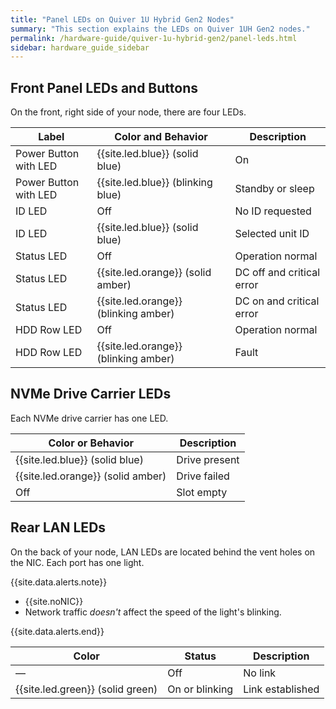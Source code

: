 ```yaml
---
title: "Panel LEDs on Quiver 1U Hybrid Gen2 Nodes"
summary: "This section explains the LEDs on Quiver 1UH Gen2 nodes."
permalink: /hardware-guide/quiver-1u-hybrid-gen2/panel-leds.html
sidebar: hardware_guide_sidebar
---
```


## Front Panel LEDs and Buttons

On the front, right side of your node, there are four LEDs.

| Label                 | Color and Behavior  | Description               |
| --------------------- | ------------------- | ------------------------- |
| Power Button with LED | {{site.led.blue}} (solid blue)     | On                        |
| Power Button with LED | {{site.led.blue}} (blinking blue)  | Standby or sleep          |
| ID LED                | Off                 | No ID requested           |
| ID LED                | {{site.led.blue}} (solid blue)     | Selected unit ID          |
| Status LED            | Off                 | Operation normal          |
| Status LED            | {{site.led.orange}} (solid amber)    | DC off and critical error |
| Status LED            | {{site.led.orange}} (blinking amber) | DC on and critical error  |
| HDD Row LED           | Off                 | Operation normal          |
| HDD Row LED           | {{site.led.orange}} (blinking amber) | Fault                     |


## NVMe Drive Carrier LEDs

Each NVMe drive carrier has one LED.

| Color or Behavior | Description   |
| ----------------- | ------------- |
| {{site.led.blue}} (solid blue)   | Drive present |
| {{site.led.orange}} (solid amber)  | Drive failed  |
| Off               | Slot empty    |


## Rear LAN LEDs

On the back of your node, LAN LEDs are located behind the vent holes on the NIC. Each port has one light.

{{site.data.alerts.note}}
<ul>
  <li>{{site.noNIC}}</li>
  <li>Network traffic <em>doesn't</em> affect the speed of the light's blinking.</li>
</ul>
{{site.data.alerts.end}}


| Color            | Status             | Description      |
| ---------------- | ------------------ | ---------------- |
| &#8212;          | Off                | No link          |
| {{site.led.green}} (solid green) | On or blinking     | Link established |
